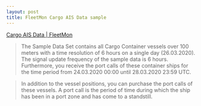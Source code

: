 ```yaml
---
layout: post
title: FleetMon Cargo AIS Data sample
---
```


[Cargo AIS Data \| FleetMon](https://www.fleetmon.com/services/ais-data-shop/cargo/)

> The Sample Data Set contains all Cargo Container vessels over 100 meters with a time resolution of 6 hours on a single day (26.03.2020). The signal update frequency of the sample data is 6 hours. Furthermore, you receive the port calls of these container ships for the time period from 24.03.2020 00:00 until 28.03.2020 23:59 UTC.

> In addition to the vessel positions, you can purchase the port calls of these vessels. A port call is the period of time during which the ship has been in a port zone and has come to a standstill.